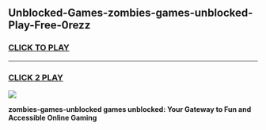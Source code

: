 
## Unblocked-Games-zombies-games-unblocked-Play-Free-0rezz
<h3>
<a href="https://premium76.site?title=zombies-games-unblocked&ref=23A">CLICK TO PLAY</a></h3>
<hr>

<h3>
<a href="https://premium76.site?title=zombies-games-unblocked&ref=23A">CLICK 2 PLAY</a>
  
</h3>

<a href="https://premium76.site?title=zombies-games-unblocked&ref=23A"><img src="https://clearcache.store/games.png"></a>


**zombies-games-unblocked games unblocked: Your Gateway to Fun and Accessible Online Gaming**
